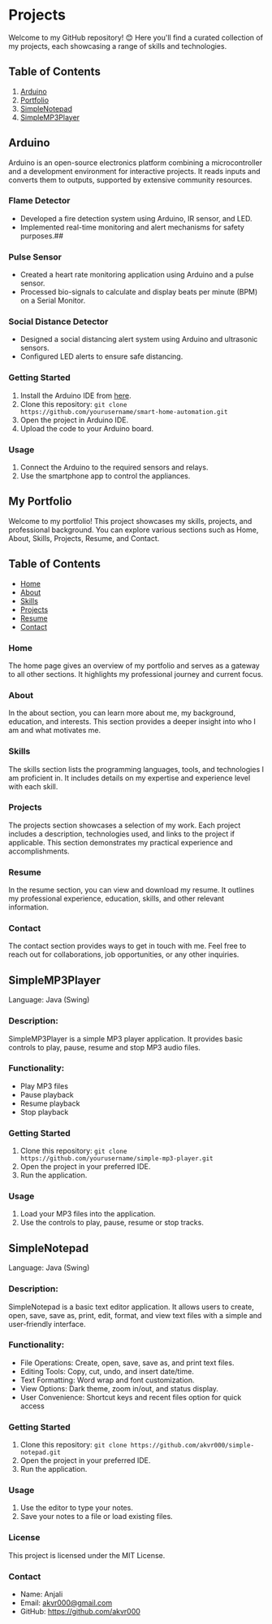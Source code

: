 # Projects
Welcome to my GitHub repository! 😊 Here you'll find a curated collection of my projects, each showcasing a range of skills and technologies.

## Table of Contents
1. [Arduino](#Arduino)
2. [Portfolio](#MyPortfolio)
3. [SimpleNotepad](#MSimpleNotepad)
4. [SimpleMP3Player](#SimpleMP3Player)
   
## Arduino
Arduino is an open-source electronics platform combining a microcontroller and a development environment for interactive projects. It reads inputs and converts them to outputs, supported by extensive community resources.
### Flame Detector
- Developed a fire detection system using Arduino, IR sensor, and LED.
- Implemented real-time monitoring and alert mechanisms for safety purposes.##
### Pulse Sensor
- Created a heart rate monitoring application using Arduino and a pulse sensor.
- Processed bio-signals to calculate and display beats per minute (BPM) on a Serial Monitor.
### Social Distance Detector
- Designed a social distancing alert system using Arduino and ultrasonic sensors.
- Configured LED alerts to ensure safe distancing.
  
### Getting Started
1. Install the Arduino IDE from [here](https://www.arduino.cc/en/software).
2. Clone this repository: `git clone https://github.com/yourusername/smart-home-automation.git`
3. Open the project in Arduino IDE.
4. Upload the code to your Arduino board.

### Usage
1. Connect the Arduino to the required sensors and relays.
2. Use the smartphone app to control the appliances.

## My Portfolio

Welcome to my portfolio! This project showcases my skills, projects, and professional background. You can explore various sections such as Home, About, Skills, Projects, Resume, and Contact.

## Table of Contents
- [Home](#home)
- [About](#about)
- [Skills](#skills)
- [Projects](#projects)
- [Resume](#resume)
- [Contact](#contact)

### Home
The home page gives an overview of my portfolio and serves as a gateway to all other sections. It highlights my professional journey and current focus.

### About
In the about section, you can learn more about me, my background, education, and interests. This section provides a deeper insight into who I am and what motivates me.

### Skills
The skills section lists the programming languages, tools, and technologies I am proficient in. It includes details on my expertise and experience level with each skill.

### Projects
The projects section showcases a selection of my work. Each project includes a description, technologies used, and links to the project if applicable. This section demonstrates my practical experience and accomplishments.

### Resume
In the resume section, you can view and download my resume. It outlines my professional experience, education, skills, and other relevant information.

### Contact
The contact section provides ways to get in touch with me. Feel free to reach out for collaborations, job opportunities, or any other inquiries.

## SimpleMP3Player
Language: Java (Swing)

### Description:
SimpleMP3Player is a simple MP3 player application. It provides basic controls to play, pause, resume and stop MP3 audio files.

### Functionality:
- Play MP3 files
- Pause playback
- Resume playback
- Stop playback

### Getting Started
1. Clone this repository: `git clone https://github.com/yourusername/simple-mp3-player.git`
2. Open the project in your preferred IDE.
3. Run the application.

### Usage
1. Load your MP3 files into the application.
2. Use the controls to play, pause, resume or stop tracks.

## SimpleNotepad
Language: Java (Swing)

### Description:
SimpleNotepad is a basic text editor application. It allows users to create, open, save, save as, print, edit, format, and view text files with a simple and user-friendly interface.

### Functionality:
- File Operations: Create, open, save, save as, and print text files.
- Editing Tools: Copy, cut, undo, and insert date/time.
- Text Formatting: Word wrap and font customization.
- View Options: Dark theme, zoom in/out, and status display.
- User Convenience: Shortcut keys and recent files option for quick access

### Getting Started
1. Clone this repository: `git clone https://github.com/akvr000/simple-notepad.git`
2. Open the project in your preferred IDE.
3. Run the application.

### Usage
1. Use the editor to type your notes.
2. Save your notes to a file or load existing files. 

### License
This project is licensed under the MIT License.

### Contact
- Name: Anjali
- Email: akvr000@gmail.com
- GitHub: https://github.com/akvr000
